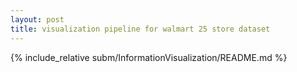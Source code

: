 ```yaml
---
layout: post
title: visualization pipeline for walmart 25 store dataset
---
```


{% include_relative subm/InformationVisualization/README.md %}
